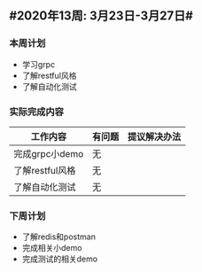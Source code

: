 ## #2020年13周: 3月23日-3月27日#

### 本周计划

* 学习grpc
* 了解restful风格
* 了解自动化测试

### 实际完成内容

| 工作内容        | 有问题  | 提议解决办法 |
| ----------- | ---- | ------ |
| 完成grpc小demo | 无    |        |
| 了解restful风格 | 无    |        |
| 了解自动化测试     | 无    |        |

### 下周计划

* 了解redis和postman
* 完成相关小demo
*  完成测试的相关demo